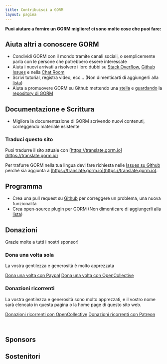 ```yaml
---
title: Contribuisci a GORM
layout: pagina
---
```


**Puoi aiutare a fornire un GORM migliore! ci sono molte cose che puoi fare:**

## Aiuta altri a conoscere GORM

* Condividi GORM con il mondo tramite canali sociali, o semplicemente parla con le persone che potrebbero essere interessate
* Aiuta i nuovi arrivati a risolvere i loro dubbi su [Stack Overflow](https://stackoverflow.com/questions/tagged/go-gorm), [Github Issues](https://github.com/go-gorm/gorm/issues) e nella [Chat Room](/community.html#Chat)
* Scrivi tutorial, registra video, ecc... (Non dimenticarti di aggiungerli alla [lista](/community.html))
* Aiuta a promuovere GORM su Github mettendo una [stella](https://github.com/go-gorm/gorm/stargazers) e [guardando](https://github.com/go-gorm/gorm/watchers) la [repository di GORM](https://github.com/go-gorm/gorm)

## Documentazione e Scrittura

* Migliora la documentazione di GORM scrivendo nuovi contenuti, correggendo materiale esistente

### Traduci questo sito

Puoi tradurre il sito attuale con [https://translate.gorm.io](https://translate.gorm.io)

Per trafurre GORM nella tua lingua devi fare richiesta nelle [Issues su Github](https://github.com/go-gorm/gorm.io/issues) perché sia aggiunta a [https://translate.gorm.io](https://translate.gorm.io).

## Programma

* Crea una pull request su [Github](https://github.com/go-gorm/gorm) per correggere un problema, una nuova funzionalità
* Crea open-source plugin per GORM (Non dimenticare di aggiungerli alla [lista](/community.html#Open-Sources))

## Donazioni

Grazie molte a tutti i nostri sponsor!

### Dona una volta sola

La vostra gentilezza e generosità è molto apprezzata

[Dona una volta con Paypal](https://www.paypal.me/zhangjinzhu) [Dona una volta con OpenCollective](https://opencollective.com/gorm)

### Donazioni ricorrenti

La vostra gentilezza e generosità sono molto apprezzati, e il vostro nome sarà elencato in questa pagina o la home page di questo sito web.

[Donazioni ricorrenti con OpenCollective](https://opencollective.com/gorm) [Donazioni ricorrenti con Patreon](https://www.patreon.com/jinzhu)

<br>

## Sponsors

## Sostenitori
